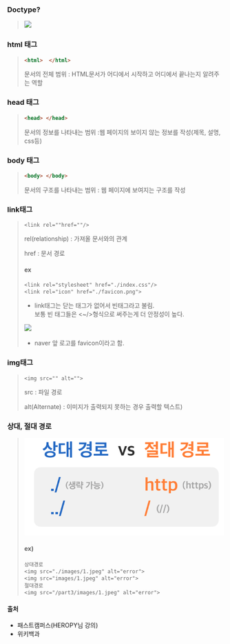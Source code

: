 ### Doctype?
>![](https://images.velog.io/images/dlfehd54/post/cfbcae7c-428d-434a-84d3-3a1541ed53be/%E1%84%89%E1%85%B3%E1%84%8F%E1%85%B3%E1%84%85%E1%85%B5%E1%86%AB%E1%84%89%E1%85%A3%E1%86%BA%202021-03-03%20%E1%84%8B%E1%85%A9%E1%84%92%E1%85%AE%208.35.46.png)

### html 태그

> ```html
> <html>  </html>
>```
>문서의 전체 범위
>: HTML문서가 어디에서 시작하고 어디에서 끝나는지 알려주는 역할

### head 태그
> ```html
><head> </head>
>```
>문서의 정보를 나타내는 범위
>:웹 페이지의 보이지 않는 정보를 작성(제목, 설명, css등)

### body 태그
> ``` html
><body> </body>
>```
>문서의 구조를 나타내는 범위
>: 웹 페이지에 보여지는 구조를 작성

### link태그
>```
><link rel=""href=""/>
>```
>rel(relationship) : 가져올 문서와의 관계
>
>href : 문서 경로
>#### ex
>
>```
><link rel="stylesheet" href="./index.css"/>
><link rel="icon" href="./favicon.png">
>```
> 
>- link태그는 닫는 태그가 없어서 빈태그라고 불림.  
>보통 빈 태그들은 <~/>형식으로 써주는게 더 안정성이 높다.
>
>![](https://images.velog.io/images/dlfehd54/post/879c1799-02a2-4899-824d-e05c9763e5b0/%E1%84%89%E1%85%B3%E1%84%8F%E1%85%B3%E1%84%85%E1%85%B5%E1%86%AB%E1%84%89%E1%85%A3%E1%86%BA%202021-03-03%20%E1%84%8B%E1%85%A9%E1%84%92%E1%85%AE%209.12.57.png)
>* naver 앞 로고를 favicon이라고 함.

### img태그
>```
><img src="" alt="">
>```
>src : 파일 경로
>
>alt(Alternate) : 이미지가 출력되지 못하는 경우 출력할 텍스트)

### 상대, 절대 경로
>![](../md_image/1.png)
>#### ex)
>```
>상대경로
> <img src="./images/1.jpeg" alt="error">
> <img src="images/1.jpeg" alt="error">
>절대경로
> <img src="/part3/images/1.jpeg" alt="error">
>```

#### 출처
- 패스트캠퍼스(HEROPY님 강의)
- 위키백과
